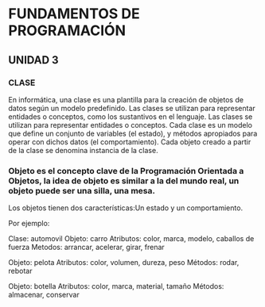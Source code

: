 # FUNDAMENTOS DE PROGRAMACIÓN 

## UNIDAD 3 

### CLASE
En informática, una clase es una plantilla para la creación de objetos de datos según un modelo predefinido. Las clases se utilizan para representar entidades o conceptos, como los sustantivos en el lenguaje. 
Las clases se utilizan para representar entidades o conceptos. Cada clase es un modelo que define un conjunto de variables (el estado), y métodos apropiados para operar con dichos datos (el comportamiento). Cada objeto creado a partir de la clase se denomina instancia de la clase.

### Objeto es el concepto clave de la Programación Orientada a Objetos, la idea de objeto es similar a la del mundo real, un objeto puede ser una silla, una mesa.

Los objetos tienen dos características:Un estado y un comportamiento.

Por ejemplo:

Clase: automovil
Objeto: carro
Atributos: color, marca, modelo, caballos de fuerza
Metodos: arrancar, acelerar, girar, frenar

Objeto: pelota
Atributos: color, volumen, dureza, peso
Métodos: rodar, rebotar

Objeto: botella
Atributos: color, marca, material, tamaño
Métodos: almacenar, conservar